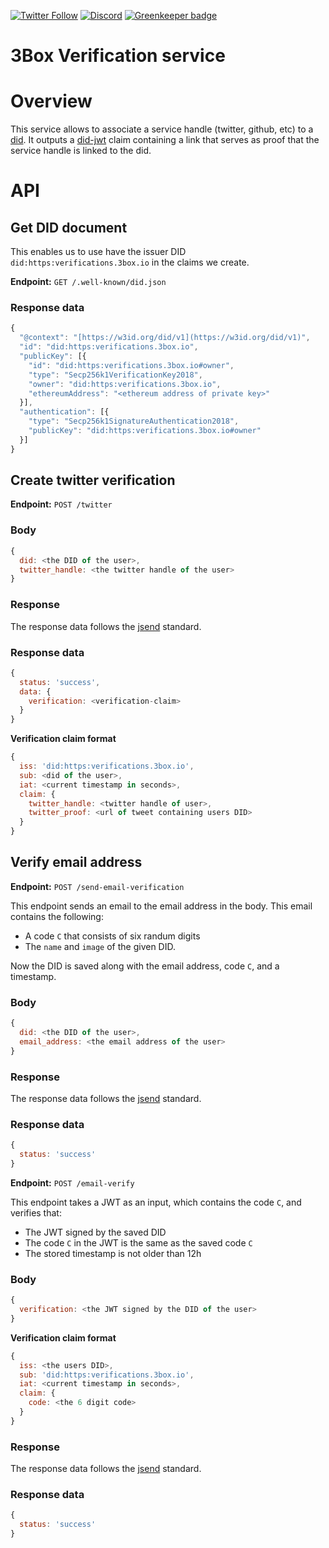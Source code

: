 [![Twitter Follow](https://img.shields.io/twitter/follow/3boxdb.svg?style=for-the-badge&label=Twitter)](https://twitter.com/3boxdb)
[![Discord](https://img.shields.io/discord/484729862368526356.svg?style=for-the-badge)](https://discordapp.com/invite/Z3f3Cxy) [![Greenkeeper badge](https://badges.greenkeeper.io/3box/3box-verifications.svg)](https://greenkeeper.io/)


# 3Box Verification service

# Overview

This service allows to associate a service handle (twitter, github, etc) to a [did](https://w3c-ccg.github.io/did-spec/). It outputs a [did-jwt](https://github.com/uport-project/did-jwt) claim containing a link that serves as proof that the service handle is linked to the did.


# API

## Get DID document

This enables us to use have the issuer DID `did:https:verifications.3box.io` in the claims we create.

**Endpoint:** `GET /.well-known/did.json`

### Response data

```js
{
  "@context": "[https://w3id.org/did/v1](https://w3id.org/did/v1)",
  "id": "did:https:verifications.3box.io",
  "publicKey": [{
    "id": "did:https:verifications.3box.io#owner",
    "type": "Secp256k1VerificationKey2018",
    "owner": "did:https:verifications.3box.io",
    "ethereumAddress": "<ethereum address of private key>"
  }],
  "authentication": [{
    "type": "Secp256k1SignatureAuthentication2018",
    "publicKey": "did:https:verifications.3box.io#owner"
  }]
}
```

## Create twitter verification

**Endpoint:** `POST /twitter`

### Body

```js
{
  did: <the DID of the user>,
  twitter_handle: <the twitter handle of the user>
}
```

### Response

The response data follows the [jsend](https://labs.omniti.com/labs/jsend) standard.

### Response data

```js
{
  status: 'success',
  data: {
    verification: <verification-claim>
  }
}
```

**Verification claim format**

```js
{
  iss: 'did:https:verifications.3box.io',
  sub: <did of the user>,
  iat: <current timestamp in seconds>,
  claim: {
    twitter_handle: <twitter handle of user>,
    twitter_proof: <url of tweet containing users DID>
  }
}
```

## Verify email address

**Endpoint:** `POST /send-email-verification`

This endpoint sends an email to the email address in the body. This email contains the following:
* A code `C` that consists of six randum digits
* The `name` and `image` of the given DID.

Now the DID is saved along with the email address, code `C`, and a timestamp.

### Body

```js
{
  did: <the DID of the user>,
  email_address: <the email address of the user>
}
```

### Response

The response data follows the [jsend](https://labs.omniti.com/labs/jsend) standard.

### Response data

```js
{
  status: 'success'
}
```

**Endpoint:** `POST /email-verify`

This endpoint takes a JWT as an input, which contains the code `C`, and verifies that:
* The JWT signed by the saved DID
* The code `C` in the JWT is the same as the saved code `C`
* The stored timestamp is not older than 12h

### Body

```js
{
  verification: <the JWT signed by the DID of the user>
}
```

**Verification claim format**

```js
{
  iss: <the users DID>,
  sub: 'did:https:verifications.3box.io',
  iat: <current timestamp in seconds>,
  claim: {
    code: <the 6 digit code>
  }
}
```

### Response

The response data follows the [jsend](https://labs.omniti.com/labs/jsend) standard.

### Response data

```js
{
  status: 'success'
}
```

